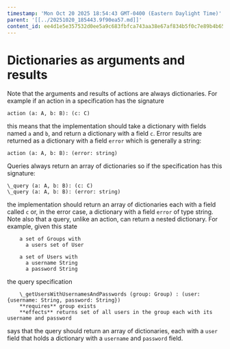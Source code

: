 ```yaml
---
timestamp: 'Mon Oct 20 2025 18:54:43 GMT-0400 (Eastern Daylight Time)'
parent: '[[../20251020_185443.9f90ea57.md]]'
content_id: ee4d1e5e357532d0ee5a9c683fbfca743aa38e67af834b5f0c7e89b4b65e0ccd
---
```


# Dictionaries as arguments and results

Note that the arguments and results of actions are always dictionaries. For example if an action in a specification has the signature

```
action (a: A, b: B): (c: C)
```

this means that the implementation should take a dictionary with fields named `a` and `b`, and return a dictionary with a field `c`. Error results are returned as a dictionary with a field `error` which is generally a string:

```
action (a: A, b: B): (error: string)
```

Queries always return an array of dictionaries so if the specification has this signature:

```
\_query (a: A, b: B): (c: C)
\_query (a: A, b: B): (error: string)
```

the implementation should return an array of dictionaries each with a field called `c` or, in the error case, a dictionary with a field `error` of type string. Note also that a query, unlike an action, can return a nested dictionary. For example, given this state

```
	a set of Groups with
	  a users set of User

	a set of Users with
	  a username String
	  a password String
```

the query specification

```
	\_getUsersWithUsernamesAndPasswords (group: Group) : (user: {username: String, password: String})
    **requires** group exists
    **effects** returns set of all users in the group each with its username and password
```

says that the query should return an array of dictionaries, each with a `user` field that holds a dictionary with a `username` and `password` field.
